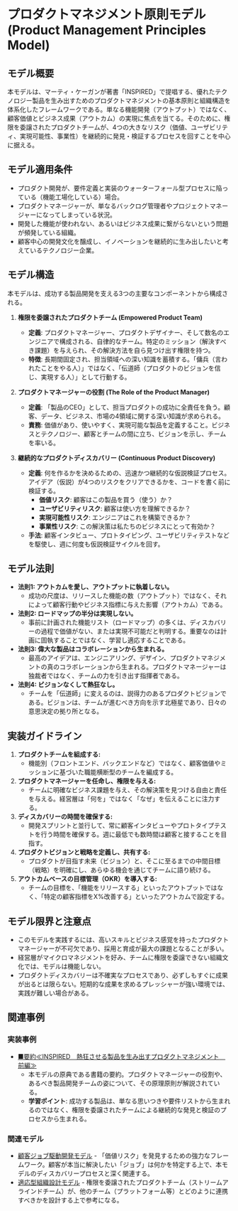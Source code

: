 # プロダクトマネジメント原則モデル (Product Management Principles Model)

## モデル概要
本モデルは、マーティ・ケーガンが著書「INSPIRED」で提唱する、優れたテクノロジー製品を生み出すためのプロダクトマネジメントの基本原則と組織構造を体系化したフレームワークである。単なる機能開発（アウトプット）ではなく、顧客価値とビジネス成果（アウトカム）の実現に焦点を当てる。そのために、権限を委譲されたプロダクトチームが、4つの大きなリスク（価値、ユーザビリティ、実現可能性、事業性）を継続的に発見・検証するプロセスを回すことを中心に据える。

## モデル適用条件
- プロダクト開発が、要件定義と実装のウォーターフォール型プロセスに陥っている（機能工場化している）場合。
- プロダクトマネージャーが、単なるバックログ管理者やプロジェクトマネージャーになってしまっている状況。
- 開発した機能が使われない、あるいはビジネス成果に繋がらないという問題が頻発している組織。
- 顧客中心の開発文化を醸成し、イノベーションを継続的に生み出したいと考えているテクノロジー企業。

## モデル構造
本モデルは、成功する製品開発を支える3つの主要なコンポーネントから構成される。

1.  **権限を委譲されたプロダクトチーム (Empowered Product Team)**
    -   **定義**: プロダクトマネージャー、プロダクトデザイナー、そして数名のエンジニアで構成される、自律的なチーム。特定のミッション（解決すべき課題）を与えられ、その解決方法を自ら見つけ出す権限を持つ。
    -   **特徴**: 長期間固定され、担当領域への深い知識を蓄積する。「傭兵（言われたことをやる人）」ではなく、「伝道師（プロダクトのビジョンを信じ、実現する人）」として行動する。

2.  **プロダクトマネージャーの役割 (The Role of the Product Manager)**
    -   **定義**: 「製品のCEO」として、担当プロダクトの成功に全責任を負う。顧客、データ、ビジネス、市場の4領域に関する深い知識が求められる。
    -   **責務**: 価値があり、使いやすく、実現可能な製品を定義すること。ビジネスとテクノロジー、顧客とチームの間に立ち、ビジョンを示し、チームを率いる。

3.  **継続的なプロダクトディスカバリー (Continuous Product Discovery)**
    -   **定義**: 何を作るかを決めるための、迅速かつ継続的な仮説検証プロセス。アイデア（仮説）が4つのリスクをクリアできるかを、コードを書く前に検証する。
        -   **価値リスク**: 顧客はこの製品を買う（使う）か？
        -   **ユーザビリティリスク**: 顧客は使い方を理解できるか？
        -   **実現可能性リスク**: エンジニアはこれを構築できるか？
        -   **事業性リスク**: この解決策は私たちのビジネスにとって有効か？
    -   **手法**: 顧客インタビュー、プロトタイピング、ユーザビリティテストなどを駆使し、週に何度も仮説検証サイクルを回す。

## モデル法則
- **法則1: アウトカムを愛し、アウトプットに執着しない。**
  -   成功の尺度は、リリースした機能の数（アウトプット）ではなく、それによって顧客行動やビジネス指標に与えた影響（アウトカム）である。
- **法則2: ロードマップの半分は実現しない。**
  -   事前に計画された機能リスト（ロードマップ）の多くは、ディスカバリーの過程で価値がない、または実現不可能だと判明する。重要なのは計画に固執することではなく、学習し適応することである。
- **法則3: 偉大な製品はコラボレーションから生まれる。**
  -   最高のアイデアは、エンジニアリング、デザイン、プロダクトマネジメントの真のコラボレーションから生まれる。プロダクトマネージャーは独裁者ではなく、チームの力を引き出す指揮者である。
- **法則4: ビジョンなくして熱狂なし。**
  -   チームを「伝道師」に変えるのは、説得力のあるプロダクトビジョンである。ビジョンは、チームが進むべき方向を示す北極星であり、日々の意思決定の拠り所となる。

## 実装ガイドライン
1.  **プロダクトチームを組成する:**
    -   機能別（フロントエンド、バックエンドなど）ではなく、顧客価値やミッションに基づいた職能横断型のチームを編成する。
2.  **プロダクトマネージャーを任命し、権限を与える:**
    -   チームに明確なビジネス課題を与え、その解決策を見つける自由と責任を与える。経営層は「何を」ではなく「なぜ」を伝えることに注力する。
3.  **ディスカバリーの時間を確保する:**
    -   開発スプリントと並行して、常に顧客インタビューやプロトタイプテストを行う時間を確保する。週に最低でも数時間は顧客と接することを目指す。
4.  **プロダクトビジョンと戦略を定義し、共有する:**
    -   プロダクトが目指す未来（ビジョン）と、そこに至るまでの中間目標（戦略）を明確にし、あらゆる機会を通じてチームに語り続ける。
5.  **アウトカムベースの目標管理（OKR）を導入する:**
    -   チームの目標を、「機能をリリースする」といったアウトプットではなく、「特定の顧客指標をX%改善する」といったアウトカムで設定する。

## モデル限界と注意点
- このモデルを実践するには、高いスキルとビジネス感覚を持ったプロダクトマネージャーが不可欠であり、採用と育成が最大の課題となることが多い。
- 経営層がマイクロマネジメントを好み、チームに権限を委譲できない組織文化では、モデルは機能しない。
- プロダクトディスカバリーは不確実なプロセスであり、必ずしもすぐに成果が出るとは限らない。短期的な成果を求めるプレッシャーが強い環境では、実践が難しい場合がある。

## 関連事例

### 実装事例
- [■要約≪INSPIRED　熱狂させる製品を生み出すプロダクトマネジメント　前編≫](https://ty25148248.hatenablog.com/entry/2023/11/18/200711)
  -   本モデルの原典である書籍の要約。プロダクトマネージャーの役割や、あるべき製品開発チームの姿について、その原理原則が解説されている。
  -   **学習ポイント**: 成功する製品は、単なる思いつきや要件リストから生まれるのではなく、権限を委譲されたチームによる継続的な発見と検証のプロセスから生まれる。

### 関連モデル
- [顧客ジョブ駆動開発モデル](../../01_Context/ProductManager/顧客ジョブ駆動開発モデル.md) - 「価値リスク」を発見するための強力なフレームワーク。顧客が本当に解決したい「ジョブ」は何かを特定する上で、本モデルのディスカバリープロセスと深く関連する。
- [適応型組織設計モデル](../EngingeeringManager/適応型組織設計モデル.md) - 権限を委譲されたプロダクトチーム（ストリームアラインドチーム）が、他のチーム（プラットフォーム等）とどのように連携すべきかを設計する上で参考になる。
